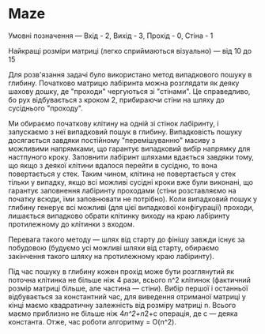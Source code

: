 # Maze
 Умовні позначення — Вхід - 2, Вихід - 3, Прохід - 0, Стіна - 1
 
 Найкращі розміри матриці (легко сприймаються візуально) — від 10 до 15

 Для розв'язання задачі було використано метод випадкового пошуку в глибину. Початково матрицю лабіринта можна розглядати як деяку шахову дошку, де "проходи" чергуються зі "стінами". Це справедливо, бо рух відбувається з кроком 2, прибираючи стіни на шляху до сусіднього "проходу".
 
 Ми обираємо початкову клітину на одній зі стінок лабіринту, і запускаємо з неї випадковий пошук в глибину. Випадковість пошуку досягається завдяки постійному "перемішуванню" масиву з можливими напрямками, що гарантує випадковий вибір напрямку для настпуного кроку. Заповнити лабіринт шляхами вдається завдяки тому, що якщо з деякої клітини вдалося перейти в сусідню, то вона повертається у стек. Таким чином, клітина не повертається у стек тільки у випадку, якщо всі можливі сусідні кроки вже були виконані, що гарантує заповнення лабіринту проходами (стіни розставляємо на початку всюди, їми заповнювати не потрібно).
Коли випадковий пошук у глибину генерує всі можливі (для цієї випадкової конфігурації) проходи, лишається випадково обрати клітинку виходу на краю лабіринту протилежному до клітинки з входом.

Перевага такого методу — шлях від старту до фінішу завжди існує за побудовою (будуємо усі можливі шляхи від старту, обираємо закінчення такого шляху на протилежному краю лабіринту).
 
 Під час пошуку в глибину кожен прохід може бути розглянутий як поточна клітинка не більше ніж 4 рази, всього n^2 клітинок (фактичний розмір матриці більше, але частина — стіни). Вибір першої і останньої відбувається за константний час, для виведення отриманої матриці у кінці маємо квадратичну залежність від розміру матриці n. Всього маємо приблизно не більше ніж 4*n^2+n*2+c операція, де c — деяка константа. Отже, час роботи алгоритму = O(n^2).

